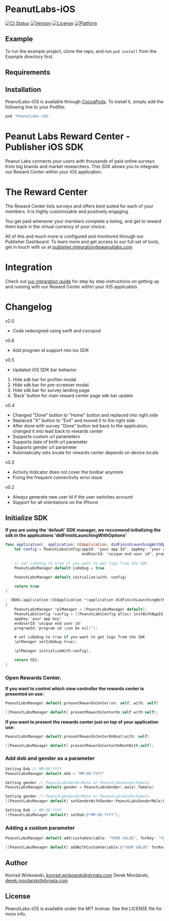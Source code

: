 # PeanutLabs-iOS

[![CI Status](https://img.shields.io/travis/WinkowskiKonrad/PeanutLabs-iOS.svg?style=flat)](https://travis-ci.org/WinkowskiKonrad/PeanutLabs-iOS)
[![Version](https://img.shields.io/cocoapods/v/PeanutLabs-iOS.svg?style=flat)](https://cocoapods.org/pods/PeanutLabs-iOS)
[![License](https://img.shields.io/cocoapods/l/PeanutLabs-iOS.svg?style=flat)](https://cocoapods.org/pods/PeanutLabs-iOS)
[![Platform](https://img.shields.io/cocoapods/p/PeanutLabs-iOS.svg?style=flat)](https://cocoapods.org/pods/PeanutLabs-iOS)

## Example

To run the example project, clone the repo, and run `pod install` from the Example directory first.

## Requirements

## Installation

PeanutLabs-iOS is available through [CocoaPods](https://cocoapods.org). To install
it, simply add the following line to your Podfile:

```ruby
pod 'PeanutLabs-iOS'
```


# Peanut Labs Reward Center - Publisher iOS SDK

Peanut Labs connects your users with thousands of paid online surveys from big brands and market researchers. This SDK allows you to integrate our Reward Center within your iOS application. 

# The Reward Center

The Reward Center lists surveys and offers best suited for each of your members. It is highly customizable and positively engaging.

You get paid whenever your members complete a listing, and get to reward them back in the virtual currency of your choice.

All of this and much more is configured  and monitored through our Publisher Dashboard. To learn more and get access to our full set of tools, get in touch with us at publisher.integration@peanutlabs.com

# Integration

Check out <a href="http://peanut-labs.github.io/publisher-doc/" target="_blank">our integration guide</a> for step by step instructions on getting up and running with our Reward Center within your iOS application.

# Changelog

v2.0
- Code redesigned using swift and cocopod

v0.6
- Add program id support into ios SDK

v0.5
- Updated iOS SDK bar behavior
1. Hide sdk bar for profiler modal
2. Hide sdk bar for pre-screener modal
3. Hide sdk bar for survey landing page
4. 'Back' button for main reward center page sdk bar update

v0.4
- Changed "Done" button to "Home" button and replaced into right side
- Replaced "X" button to "Exit" and moved it to the right side
- After done with survey "Done" button led back to the application, changed it into lead back to rewards center
- Supports custom url parameters
- Supports date of birth url parameter
- Supports gender url parameter
- Automatically sets locale for rewards center depends on device locale

v0.3
- Activity Indicator does not cover the toolbar anymore
- Fixing the frequent connectivity error issue

v0.2
- Always generate new user Id if the user switches account
- Support for all orientations on the iPhone

## Initialize SDK

**If you are using the 'default' SDK manager, we reccomend initializing the sdk in the applications 'didFinishLaunchingWithOptions'**

``` Swift
func application(_ application: UIApplication, didFinishLaunchingWithOptions launchOptions: [UIApplication.LaunchOptionsKey: Any]?) -> Bool {
    let config = PeanutLabsConfig(appId: 'your app Id', appKey: 'your app key',
                                  endUserId: 'unique end user id', programId: 'program id (can be nil)')
                              
    // set isDebug to true if you want to get logs from the SDK
    PeanutLabsManager.default.isDebug = true                              

    PeanutLabsManager.default.initialize(with: config)

    return true
}
```

``` Objective-c
- (BOOL)application:(UIApplication *)application didFinishLaunchingWithOptions:(NSDictionary *)launchOptions
{
    PeanutLabsManager *plManager = [PeanutLabsManager default];
    PeanutLabsConfig *config = [[PeanutLabsConfig alloc] initWithAppId:'your app id'
    appKey:'your app key'
    endUserId:'unique end user id'
    programId:'program id (can be nil)'];

    # set isDebug to true if you want to get logs from the SDK
    [plManager setIsDebug:true];

    [plManager initializeWith:config];

    return YES;
}

```

### Open Rewards Center.

**If you want to control which view controller the rewards center is presented on use:**

``` Swift
PeanutLabsManager.default.presentRewardsCenter(on: self, with: self)
```

``` Objective-c
[[PeanutLabsManager default] presentRewardsCenterOn:self with:self];
```

**If you want to present the rewards center just on top of your application use:**

``` Swift
PeanutLabsManager.default.presentRewardsCenterOnRoot(with: self)
```

``` Objective-c
[[PeanutLabsManager default] presentRewardsCenterOnRootWith:self];
```

### Add dob and gender as a parameter

``` Swift
Setting Dob // MM-DD-YYYY
PeanutLabsManager.default.dob = "MM-DD-YYYY"

Setting gender // PeanutLabsGenderMale or PeanutLabsGenderFemale
PeanutLabsManager.default.gender = PeanutLabsGender(.male|.female)
```

``` Objective-c
Setting gender // PeanutLabsGenderMale or PeanutLabsGenderFemale
[[PeanutLabsManager default] setGenderWithGender:PeanutLabsGenderMale|PeanutLabsGenderFemale];

Setting Dob // MM-DD-YYYY
[[PeanutLabsManager default] setDob:@"MM-DD-YYYY"];
```

### Adding a custom parameter

``` Swift
PeanutLabsManager.default.add(customVariable: "YOUR VALUE", forKey: "YOUR KEY")
```

``` Objective-c
[[PeanutLabsManager default] addWithCustomVariable:@"YOUR VALUE" forKey:@"YOUR KEY"];
```

## Author

Konrad Winkowski, konrad.winkowski@dynata.com
Derek Mordarski, derek.mordarski@dynata.com

## License

PeanutLabs-iOS is available under the MIT license. See the LICENSE file for more info.
